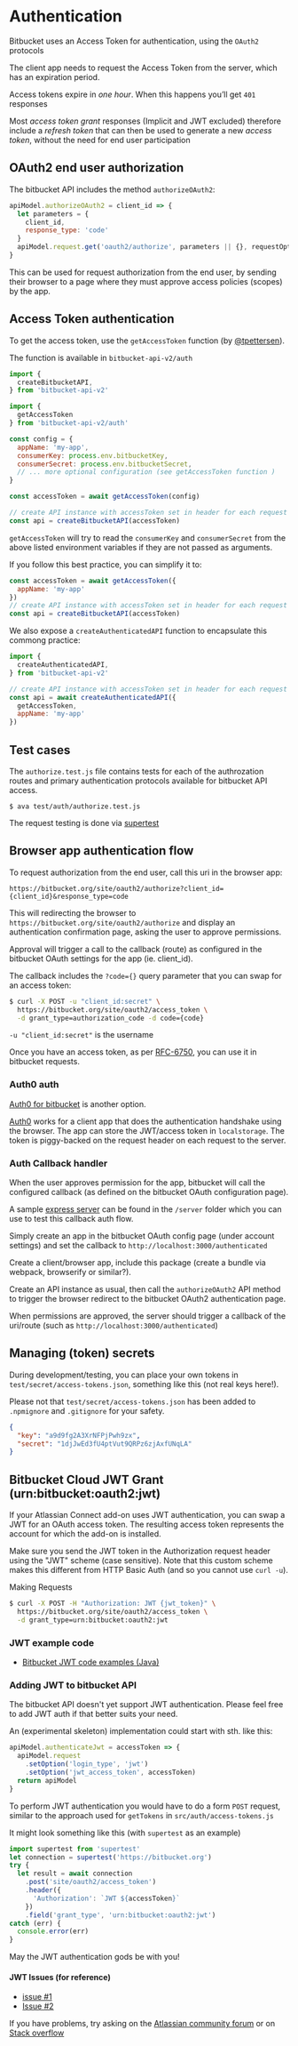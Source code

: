 # Authentication

Bitbucket uses an Access Token for authentication, using the `OAuth2` protocols

The client app needs to request the Access Token from the server, which has an expiration period.

Access tokens expire in *one hour*. When this happens you’ll get `401` responses

Most *access token grant* responses (Implicit and JWT excluded) therefore include a *refresh token* that can then be used to generate a new *access token*, without the need for end user participation

## OAuth2 end user authorization

The bitbucket API includes the method `authorizeOAuth2`:

```js
apiModel.authorizeOAuth2 = client_id => {
  let parameters = {
    client_id,
    response_type: 'code'
  }
  apiModel.request.get('oauth2/authorize', parameters || {}, requestOptions, callback)
}
```

This can be used for request authorization from the end user, by sending their browser to a page where they must approve access policies (scopes) by the app.

## Access Token authentication

To get the access token, use the `getAccessToken` function (by [@tpettersen](https://bitbucket.org/tpettersen/bitbucket-auth-token/)).

The function is available in `bitbucket-api-v2/auth`

```js
import {
  createBitbucketAPI,
} from 'bitbucket-api-v2'

import {
  getAccessToken
} from 'bitbucket-api-v2/auth'

const config = {
  appName: 'my-app',
  consumerKey: process.env.bitbucketKey,
  consumerSecret: process.env.bitbucketSecret,
  // ... more optional configuration (see getAccessToken function )
}

const accessToken = await getAccessToken(config)

// create API instance with accessToken set in header for each request
const api = createBitbucketAPI(accessToken)
```

`getAccessToken` will try to read the `consumerKey` and `consumerSecret` from the above listed environment variables if they are not passed as arguments.

If you follow this best practice, you can simplify it to:

```js
const accessToken = await getAccessToken({
  appName: 'my-app'
})
// create API instance with accessToken set in header for each request
const api = createBitbucketAPI(accessToken)
```

We also expose a `createAuthenticatedAPI` function to encapsulate this commong practice:

```js
import {
  createAuthenticatedAPI,
} from 'bitbucket-api-v2'

// create API instance with accessToken set in header for each request
const api = await createAuthenticatedAPI({
  getAccessToken,
  appName: 'my-app'
})
```

## Test cases

The `authorize.test.js` file contains tests for each of the authrozation routes and primary authentication protocols available for bitbucket API access.

`$ ava test/auth/authorize.test.js`

The request testing is done via [supertest](https://github.com/visionmedia/supertest)

## Browser app authentication flow

To request authorization from the end user, call this uri in the browser app:

`https://bitbucket.org/site/oauth2/authorize?client_id={client_id}&response_type=code`

This will redirecting the browser to `https://bitbucket.org/site/oauth2/authorize` and display an authentication confirmation page, asking the user to approve permissions.

Approval will trigger a call to the callback (route) as configured in the bitbucket OAuth settings for the app (ie. client_id).

The callback includes the `?code={}` query parameter that you can swap for an access token:

```bash
$ curl -X POST -u "client_id:secret" \
  https://bitbucket.org/site/oauth2/access_token \
  -d grant_type=authorization_code -d code={code}
```

`-u "client_id:secret"` is the username

Once you have an access token, as per [RFC-6750](https://tools.ietf.org/html/rfc6749), you can use it in bitbucket requests.

### Auth0 auth

[Auth0 for bitbucket](https://auth0.com/docs/connections/social/bitbucket) is another option.

[Auth0](https://auth0.com/) works for a client app that does the authentication handshake using the browser. The app can store the JWT/access token in `localstorage`.
The token is piggy-backed on the request header on each request to the server.

### Auth Callback handler

When the user approves permission for the app, bitbucket will call the configured callback (as defined on the bitbucket OAuth configuration page).

A sample [express server](https://expressjs.com/) can be found in the `/server` folder which you can use to test this callback auth flow.

Simply create an app in the bitbucket OAuth config page (under account settings) and set the callback to `http://localhost:3000/authenticated`

Create a client/browser app, include this package (create a bundle via webpack, browserify or similar?).

Create an API instance as usual, then call the `authorizeOAuth2` API method to trigger the browser redirect to the bitbucket OAuth2 authentication page.

When permissions are approved, the server should trigger a callback of the uri/route (such as `http://localhost:3000/authenticated`)

## Managing (token) secrets

During development/testing, you can place your own tokens in `test/secret/access-tokens.json`, something like this (not real keys here!).

Please not that `test/secret/access-tokens.json` has been added to `.npmignore` and `.gitignore` for your safety.

```json
{
  "key": "a9d9fg2A3XrNFPjPwh9zx",
  "secret": "1djJwEd3fU4ptVut9QRPz6zjAxfUNqLA"
}
```

## Bitbucket Cloud JWT Grant (urn:bitbucket:oauth2:jwt)

If your Atlassian Connect add-on uses JWT authentication, you can swap a JWT for an OAuth access token. The resulting access token represents the account for which the add-on is installed.

Make sure you send the JWT token in the Authorization request header using the "JWT" scheme (case sensitive). Note that this custom scheme makes this different from HTTP Basic Auth (and so you cannot use `curl -u`).

Making Requests

```bash
$ curl -X POST -H "Authorization: JWT {jwt_token}" \
  https://bitbucket.org/site/oauth2/access_token \
  -d grant_type=urn:bitbucket:oauth2:jwt
```

### JWT example code

- [Bitbucket JWT code examples (Java)](https://bitbucket.org/b_c/jose4j/wiki/JWT%20Examples)

### Adding JWT to bitbucket API

The bitbucket API doesn't yet support JWT authentication. Please feel free to add JWT auth if that better suits your need.

An (experimental skeleton) implementation could start with sth. like this:

```js
apiModel.authenticateJwt = accessToken => {
  apiModel.request
    .setOption('login_type', 'jwt')
    .setOption('jwt_access_token', accessToken)
  return apiModel
}
```

To perform JWT authentication you would have to do a form `POST` request, similar to the approach used for `getTokens` in `src/auth/access-tokens.js`

It might look something like this (with `supertest` as an example)

```js
import supertest from 'supertest'
let connection = supertest('https://bitbucket.org')
try {
  let result = await connection
    .post('site/oauth2/access_token')
    .header({
      'Authorization': `JWT ${accessToken}`
    })
    .field('grant_type', 'urn:bitbucket:oauth2:jwt')
catch (err) {
  console.error(err)
}
```

May the JWT authentication gods be with you!

#### JWT Issues (for reference)

- [issue #1](https://community.atlassian.com/t5/Answers-Developer-Questions/Can-t-get-access-token-with-JWT-from-Bitbucket-API/qaq-p/533548)
- [Issue #2](https://community.atlassian.com/t5/Answers-Developer-Questions/Bitbucket-get-access-token-from-JWT/qaq-p/549041)

If you have problems, try asking on the [Atlassian community forum](https://community.atlassian.com) or on [Stack overflow](https://stackoverflow.com/questions/tagged/bitbucket)
